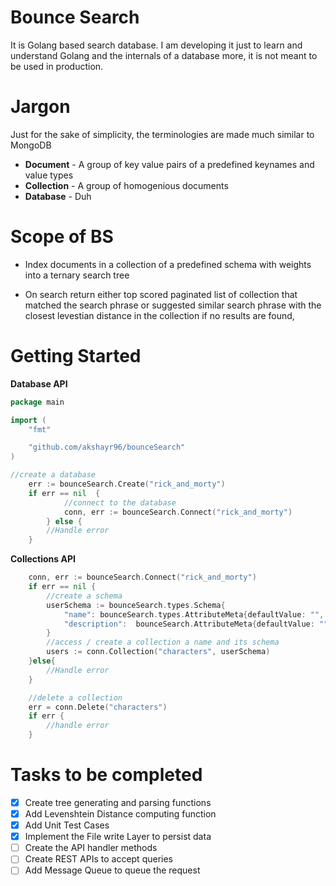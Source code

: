 # Bounce Search

It is Golang based search database. I am developing it just to learn and understand Golang and the internals of a database more, it is not meant to be used in production.


# Jargon

Just for the sake of simplicity, the terminologies are made much similar to MongoDB

* **Document** - A group of key value pairs of a predefined keynames and value types
* **Collection** - A group of homogenious documents
* **Database** - Duh


# Scope of BS

* Index documents in a collection of a predefined schema with weights into a ternary search tree 

* On search return either top scored paginated list of collection that matched the search phrase or suggested similar search phrase with the closest levestian distance in the collection if no results are found,

# Getting Started

**Database API**
```go
package main

import (
	"fmt"

	"github.com/akshayr96/bounceSearch"
)

//create a database
	err := bounceSearch.Create("rick_and_morty")
	if err == nil  {
			//connect to the database
			conn, err := bounceSearch.Connect("rick_and_morty")
		} else {
		//Handle error
	}

```

**Collections API**
```go
	conn, err := bounceSearch.Connect("rick_and_morty")
	if err == nil {
		//create a schema
		userSchema := bounceSearch.types.Schema{
			"name": bounceSearch.types.AttributeMeta{defaultValue: "", Weight: 1.0, Optional: false},
			"description":  bounceSearch.AttributeMeta{defaultValue: "", Weight: 1.0, Optional: false},
		}
		//access / create a collection a name and its schema
		users := conn.Collection("characters", userSchema)
	}else{
		//Handle error
	}

	//delete a collection
	err = conn.Delete("characters")
	if err {
		//handle error
	}
```

# Tasks to be completed

- [x] Create tree generating and parsing functions
- [x] Add Levenshtein Distance computing function
- [x] Add Unit Test Cases
- [x] Implement the File write Layer to persist data 
- [ ] Create the API handler methods
- [ ] Create REST APIs to accept queries
- [ ] Add Message Queue to queue the request